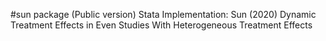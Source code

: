 #sun package (Public version)
Stata Implementation: Sun (2020) Dynamic Treatment Effects in Even Studies With Heterogeneous Treatment Effects
